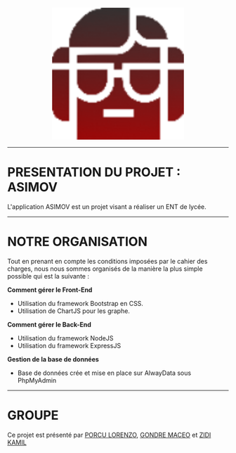 <p align="center">
  <img src="images\logoAsimov.png" width=300/>
</p>

------------------------------------------------------------------------------------------------------------

# PRESENTATION DU PROJET : ASIMOV
L'application ASIMOV est un projet visant a réaliser un ENT de lycée.

------------------------------------------------------------------------------------------------------------

# NOTRE ORGANISATION
Tout en prenant en compte les conditions imposées par le cahier des charges, nous nous sommes organisés de la manière la plus simple possible qui est la suivante : 

__Comment gérer le Front-End__
+ Utilisation du framework Bootstrap en CSS.
+ Utilisation de ChartJS pour les graphe.

__Comment gérer le Back-End__
+ Utilisation du framework NodeJS
+ Utilisation du framework ExpressJS

__Gestion de la base de données__
+ Base de données crée et mise en place sur AlwayData sous PhpMyAdmin

------------------------------------------------------------------------------------------------------------

# GROUPE
Ce projet est présenté par [PORCU LORENZO](https://github.com/LorenzoPrc), [GONDRE MACEO](https://github.com/Maceoggit) et [ZIDI KAMIL](https://github.com/Ka-2000)
